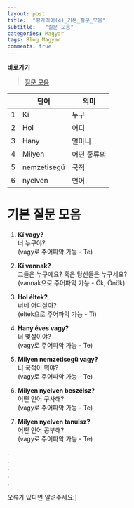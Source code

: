 ```yaml
---
layout: post
title:  "헝가리어(4)_기본_질문_모음"
subtitle:   "질문 모음"
categories: Magyar
tags: Blog Magyar   
comments: true
---
```


**바로가기**          
>[질문 모음](#기본_질문_모음)      


|  | **단어** | **의미** |         
| ------ | ------ | ------ |     
|1|Kí|누구|     
|2|Hol|어디|     
|3|Hany|얼마나|     
|4|Milyen|어떤 종류의|     
|5|nemzetisegü|국적|     
|6|nyelven|언어|          


# 기본 질문 모음   

1. **Kí vagy?**       
너 누구야?       
(vagy로 주어파악 가능 - Te)       

2. **Kí vannak?**    
그들은 누구에요? 혹은 당신들은 누구세요?       
(vannak으로 주어파악 가능 - Ök, Önök)       

3. **Hol éltek?**       
너네 어디살아?       
(éltek으로 주어파악 가능 - Ti)       

4. **Hany éves vagy?**       
너 몇살이야?       
(vagy로 주어파악 가능 - Te)       

5. **Milyen nemzetisegü vagy?**       
너 국적이 뭐야?       
(vagy로 주어파악 가능 - Te)       

6. **Milyen nyelven beszélsz?**       
어떤 언어 구사해?       
(vagy로 주어파악 가능 - Te)       

7. **Milyen nyelven tanulsz?**       
어떤 언어 공부해?       
(vagy로 주어파악 가능 - Te)       



       
.       
.       
.       
.       
.       
       
오류가 있다면 알려주세요:]
